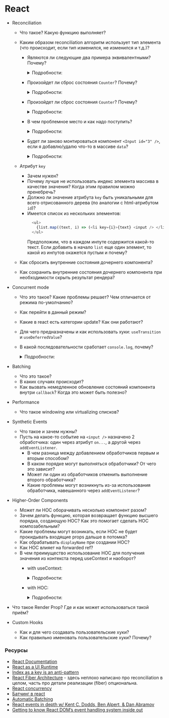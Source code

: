 # React

* Reconciliation
  * Что такое? Какую функцию выполняет?
  * Каким образом reconciliation алгоритм использует тип элемента (что происходит, если тип изменился, не изменился и т.д.)?
    * Являются ли следующие два примера эквивалентными? Почему?

      <details>
        <summary>Подробности:</summary>

        ```jsx
        if (isPacked) {
          return <li className="item">{name} ✅</li>;
        }
        return <li className="item">{name}</li>;
        ```

        ```jsx
        return (
          <li className="item">
            {isPacked ? name + ' ✅' : name}
          </li>
        );
        ```

      </details>

    * Произойдет ли сброс состояния `Counter`? Почему?

      <details>
        <summary>Подробности:</summary>

        ```jsx
        export default function App() {
          const [isFancy, setIsFancy] = useState(false);
          if (isFancy) {
            return (
              <div>
                <Counter isFancy={true} />
                <label>
                  <input
                    type="checkbox"
                    checked={isFancy}
                    onChange={e => {
                      setIsFancy(e.target.checked)
                    }}
                  />
                  Use fancy styling
                </label>
              </div>
            );
          }
          return (
            <div>
              <Counter isFancy={false} />
              <label>
                <input
                  type="checkbox"
                  checked={isFancy}
                  onChange={e => {
                    setIsFancy(e.target.checked)
                  }}
                />
                Use fancy styling
              </label>
            </div>
          );
        }
        ```

      </details>

    * Произойдет ли сброс состояния `Counter`? Почему?

      <details>
        <summary>Подробности:</summary>

        ```jsx
        {isFancy ? (
          <div>
            <Counter isFancy={true} /> 
          </div>
        ) : (
          <section>
            <Counter isFancy={false} />
          </section>
        )}
        ```

      </details>

    * В чем проблемное место и как надо поступить?

      <details>
        <summary>Подробности:</summary>

        ```jsx
        export default function MyComponent() {
          const [counter, setCounter] = useState(0);

          function MyTextField() {
            const [text, setText] = useState('');

            return (
              <input
                value={text}
                onChange={e => setText(e.target.value)}
              />
            );
          }
        }
        ```

        ```jsx
          return (
            <>
              <MyTextField />
              <button onClick={() => {
                setCounter(counter + 1)
              }}>Clicked {counter} times</button>
            </>
          );
        ```

      </details>

    * Будет ли заново монтироваться компонент `<Input id="3" />`, если я добавлю/удалю что-то в массиве `data`?

      <details>
        <summary>Подробности:</summary>

        ```jsx
        <React.Fragment>
          {data.map((i) => <Input key={i} id={i} />)}
          <Input id="3" />
        </React.Fragment>
        ```

      </details>

  * Атрибут `key`
    * Зачем нужен?
    * Почему лучше не использовать индекс элемента массива в качестве значения? Когда этим правилом можно пренебречь?
    * Должно ли значение атрибута `key` быть уникальными для всего отрисованного дерева (по аналогии с html-атрибутом `id`)?
    * Имеется список из нескольких элементов:
      ```javascript
        <ul>
          {list.map((text, i) => (<li key={i}>{text} <input /> </li>))}
        </ul>
      ```
      Предположим, что в каждом инпуте содержится какой-то текст. Если добавить в начало `list` еще один элемент, то какой из инпутов окажется пустым и почему?
  * Как сбросить внутренние состояния дочернего компонента?
  * Как сохранить внутренние состояния дочернего компонента при необходимости скрыть результат рендера?
* Concurrent mode
  * Что это такое? Какие проблемы решает? Чем отличается от режима по-умолчанию?
  * Как перейти в данный режим?
  * Какие в react есть категории update? Как они работают?
  * Для чего предназначены и как использовать хуки: `useTransition` и `useDeferredValue`?
  * В какой последовательности сработает `console.log`, почему?

    <details>
      <summary>Подробности:</summary>

      ```js
      console.log(1);
      startTransition(() => {
        console.log(2);
        setPage('/about');
      });
      console.log(3);
      ```

    </details>

* Batching
  * Что это такое?
  * В каких случаях происходит?
  * Как вызвать немедленное обновление состояний компонента внутри `callback`? Когда это может быть полезно?
* Performance
  * Что такое windowing или virtualizing списков?
* Synthetic Events
  * Что такое и зачем нужны?
  * Пусть на какое-то событие на `<input />` назначено 2 обработчика: один через атрибут `on...`, а другой через `addEventListener`.
    * В чем разница между добавлением обработчиков первым и вторым способом?
    * В каком порядке могут выполняться обработчики? От чего это зависит?
    * Может ли один из обработчиков отменить выполнение второго обработчика?
    * Какие проблемы могут возникнуть из-за использования обработчика, навешанного через `addEventListener`?
* Higher-Order Components
  * Может ли HOC оборачивать несколько компонент разом?
  * Зачем делать функцию, которая возвращает функцию высшего порядка, создающую HOC? Как это помогает сделать HOC композабельным?
  * Какие проблемы могут возникать, если HOC не будет прокидывать входящие props дальше в потомка?
  * Как обрабатывать `displayName` при создании HOC?
  * Как HOC влияет на forwarded ref?
  * В чем преимущество использование HOC для получения значения из контекста перед useContext и наоборот?
    * with useContext:

      <details>
        <summary>Подробности:</summary>

        ```typescript
        type Props = {
            prop1: any;
        }

        const MyComp: FC<Props> = ({ prop1 }) => {
            const { prop2,  prop3 } = useContext(context);
            ...
        } 

        // usage
        <MyComp prop1="asd" />
        ```

      </details>

    * with HOC:

      <details>
        <summary>Подробности:</summary>

        ```typescript
        type Props = {
            prop1: any;
            prop2: any;
            prop3: any;
        }

        const MyComp: FC<Props> = ({ prop1, prop2, prop3 }) => {...}

        // селектор тут скорее концепция, в данном случае селектор частично удовлетворяет интерфейс компонента
        const selector1 = () => {...} // прокидывает в компоненту prop2 и prop3
        const MyCompWithStore1 = withSomething(selector1)(MyComp);
        const selector2 = () => {...} // прокидывает в компоненту prop1 и prop3
        const MyCompWithStore2 = withSomething(selector2)(MyComp);

        <MyCompWithStore1 prop1="asd" />
        <MyCompWithStore2 prop2="asd" />
        ```

      </details>

* Что такое Render Prop? Где и как может использоваться такой приём?
* Custom Hooks
  * Как и для чего создавать пользовательские хуки?
  * Как правильно именовать пользовательские хуки? Почему?

### Ресурсы

* [React Documentation](https://react.dev/learn)
* [React as a UI Runtime](https://overreacted.io/react-as-a-ui-runtime/)
* [Index as a key is an anti-pattern](https://medium.com/@robinpokorny/index-as-a-key-is-an-anti-pattern-e0349aece318)
* [React Fiber Architecture](https://github.com/acdlite/react-fiber-architecture) - здесь неплохо написано про reconciliation в целом, часть про детали реализации (fiber) опциональна.
* [React concurrency](https://www.youtube.com/watch?v=M1OBMTYsKpo)
* [Батчинг в react](https://www.youtube.com/watch?v=VfQ-qSjIalU)
* [Automatic Batching](https://react.dev/blog/2022/03/08/react-18-upgrade-guide#automatic-batching)
* [React events in depth w/ Kent C. Dodds, Ben Alpert, & Dan Abramov](https://www.youtube.com/watch?v=dRo_egw7tBc)
* [Getting to know React DOM’s event handling system inside out](https://medium.com/the-guild/getting-to-know-react-doms-event-handling-system-inside-out-378c44d2a5d0)

